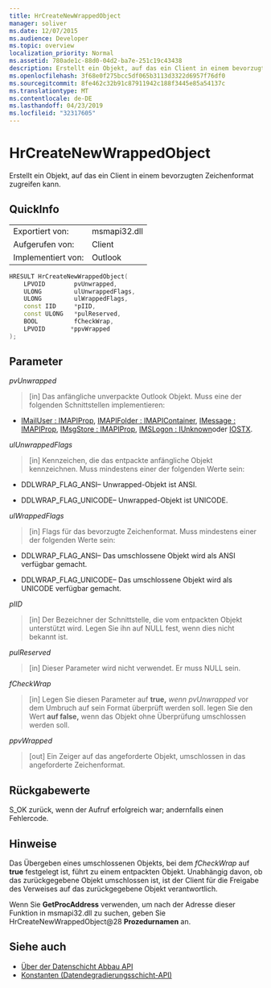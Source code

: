 ```yaml
---
title: HrCreateNewWrappedObject
manager: soliver
ms.date: 12/07/2015
ms.audience: Developer
ms.topic: overview
localization_priority: Normal
ms.assetid: 780ade1c-88d0-04d2-ba7e-251c19c43438
description: Erstellt ein Objekt, auf das ein Client in einem bevorzugten Zeichenformat zugreifen kann.
ms.openlocfilehash: 3f68e0f275bcc5df065b3113d3322d6957f76df0
ms.sourcegitcommit: 8fe462c32b91c87911942c188f3445e85a54137c
ms.translationtype: MT
ms.contentlocale: de-DE
ms.lasthandoff: 04/23/2019
ms.locfileid: "32317605"
---
```

# <a name="hrcreatenewwrappedobject"></a>HrCreateNewWrappedObject

Erstellt ein Objekt, auf das ein Client in einem bevorzugten Zeichenformat zugreifen kann.
  
## <a name="quick-info"></a>QuickInfo

|||
|:-----|:-----|
|Exportiert von:  <br/> |msmapi32.dll  <br/> |
|Aufgerufen von:  <br/> |Client  <br/> |
|Implementiert von:  <br/> |Outlook  <br/> |
   
```cpp
HRESULT HrCreateNewWrappedObject( 
    LPVOID        pvUnwrapped, 
    ULONG         ulUnwrappedFlags, 
    ULONG         ulWrappedFlags, 
    const IID     *pIID, 
    const ULONG   *pulReserved, 
    BOOL          fCheckWrap, 
    LPVOID       *ppvWrapped 
);

```

## <a name="parameters"></a>Parameter

_pvUnwrapped_
  
> [in] Das anfängliche unverpackte Outlook Objekt. Muss eine der folgenden Schnittstellen implementieren:
    
   - [IMailUser : IMAPIProp](https://msdn.microsoft.com/library/74c25870-62d9-484a-9a99-4dc35c52479e%28Office.15%29.aspx), [IMAPIFolder : IMAPIContainer](https://msdn.microsoft.com/library/bc2e8d17-7687-43c2-8f01-b677703f7288%28Office.15%29.aspx), [IMessage : IMAPIProp](https://msdn.microsoft.com/library/7e244d40-595e-432c-aa8c-f9f62ca3c138%28Office.15%29.aspx), [IMsgStore : IMAPIProp](https://msdn.microsoft.com/library/20090114-b183-4767-8971-a304a9aa47e6%28Office.15%29.aspx), [IMSLogon : IUnknown](https://msdn.microsoft.com/library/d87093dc-f705-465f-ab3c-944ca0cd3e54%28Office.15%29.aspx)oder [IOSTX](https://msdn.microsoft.com/library/f374d8d9-be8e-2489-d5fe-8a92e0ecfc6f%28Office.15%29.aspx).
    
_ulUnwrappedFlags_
  
> [in] Kennzeichen, die das entpackte anfängliche Objekt kennzeichnen. Muss mindestens einer der folgenden Werte sein:
    
   - DDLWRAP_FLAG_ANSI– Unwrapped-Objekt ist ANSI.
    
   - DDLWRAP_FLAG_UNICODE– Unwrapped-Objekt ist UNICODE.
    
_ulWrappedFlags_
  
>  [in] Flags für das bevorzugte Zeichenformat. Muss mindestens einer der folgenden Werte sein: 
    
   - DDLWRAP_FLAG_ANSI– Das umschlossene Objekt wird als ANSI verfügbar gemacht.
    
   - DDLWRAP_FLAG_UNICODE– Das umschlossene Objekt wird als UNICODE verfügbar gemacht.
    
_pIID_
  
>  [in] Der Bezeichner der Schnittstelle, die vom entpackten Objekt unterstützt wird. Legen Sie ihn auf NULL fest, wenn dies nicht bekannt ist. 
    
_pulReserved_
  
>  [in] Dieser Parameter wird nicht verwendet. Er muss NULL sein. 
    
_fCheckWrap_
  
>  [in] Legen Sie diesen Parameter auf **true,**  _wenn pvUnwrapped_ vor dem Umbruch auf sein Format überprüft werden soll. legen Sie den Wert **auf false,** wenn das Objekt ohne Überprüfung umschlossen werden soll. 
    
_ppvWrapped_
  
>  [out] Ein Zeiger auf das angeforderte Objekt, umschlossen in das angeforderte Zeichenformat. 
    
## <a name="return-values"></a>Rückgabewerte

S_OK zurück, wenn der Aufruf erfolgreich war; andernfalls einen Fehlercode.
  
## <a name="remarks"></a>Hinweise

Das Übergeben eines umschlossenen Objekts, bei dem  _fCheckWrap_ auf **true** festgelegt ist, führt zu einem entpackten Objekt. Unabhängig davon, ob das zurückgegebene Objekt umschlossen ist, ist der Client für die Freigabe des Verweises auf das zurückgegebene Objekt verantwortlich. 
  
Wenn Sie **GetProcAddress** verwenden, um nach der Adresse dieser Funktion in msmapi32.dll zu suchen, geben Sie HrCreateNewWrappedObject@28 **Prozedurnamen** an. 
  
## <a name="see-also"></a>Siehe auch

- [Über der Datenschicht Abbau API](about-the-data-degradation-layer-api.md)
- [Konstanten (Datendegradierungsschicht-API)](constants-data-degradation-layer-api.md)

